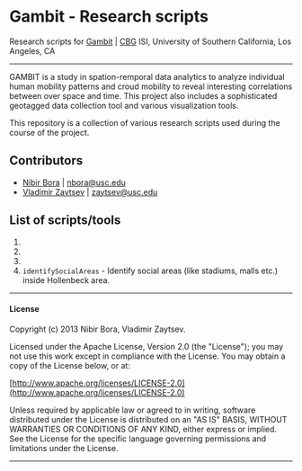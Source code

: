 # Gambit - Research scripts


Research scripts for [Gambit](http://brain.isi.edu/~gambit/v2.0/)
| [CBG](http://cbg.isi.edu) ISI, University of Southern California, Los Angeles, CA

---

GAMBIT is a study in spation-remporal data analytics to analyze individual human mobility patterns and croud mobility to reveal interesting correlations between over space and time. This project also includes a sophisticated geotagged data collection tool and various visualization tools.

This repository is a collection of various research scripts used during the course of the project.

## Contributors

* [Nibir Bora](http://nibir.me/) | <nbora@usc.edu>
* [Vladimir Zaytsev](http://zvm.me/) | <zaytsev@usc.edu>


## List of scripts/tools

1.
2.
3.
4. `identifySocialAreas` - Identify social areas (like stadiums, malls etc.) inside Hollenbeck area.



---
#### License

Copyright (c) 2013 Nibir Bora, Vladimir Zaytsev.

Licensed under the Apache License, Version 2.0 (the "License");
you may not use this work except in compliance with the License.
You may obtain a copy of the License below, or at:

[http://www.apache.org/licenses/LICENSE-2.0](http://www.apache.org/licenses/LICENSE-2.0)

Unless required by applicable law or agreed to in writing, software
distributed under the License is distributed on an "AS IS" BASIS,
WITHOUT WARRANTIES OR CONDITIONS OF ANY KIND, either express or implied.
See the License for the specific language governing permissions and
limitations under the License.

---
	
	
